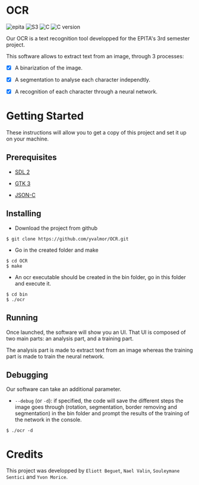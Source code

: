 # OCR

![epita](https://img.shields.io/badge/EPITA-project-brightgreen)
![S3](https://img.shields.io/badge/Semester-S3-important)
![C](https://img.shields.io/badge/Language-C-blueviolet)
![C version](https://img.shields.io/badge/Version-c99-informational)

Our OCR is a text recognition tool developped for the EPITA's 3rd semester
project.

This software allows to extract text from an image, through 3 processes:

- [x] A binarization of the image.

- [x] A segmentation to analyse each character independtly.

- [x] A recognition of each character through a neural network.

# Getting Started

These instructions will allow you to get a copy of this project and set it up
on your machine.

## Prerequisites

- [SDL 2](https://www.libsdl.org/download-2.0.php)

- [GTK 3](https://developer.gnome.org/gtk3/stable/)

- [JSON-C](https://github.com/json-c/json-c)

## Installing

- Download the project from github

```
$ git clone https://github.com/yvalmor/OCR.git
```

- Go in the created folder and make

```
$ cd OCR
$ make
```

- An ocr executable should be created in the bin folder, go in this folder and
  execute it.

```
$ cd bin
$ ./ocr
```

## Running

Once launched, the software will show you an UI. That UI is composed of two
main parts: an analysis part, and a training part.

The analysis part is made to extract text from an image whereas the training
part is made to train the neural network.

## Debugging

Our software can take an additional parameter.

- `--debug` (or `-d`): if specified, the code will save the different steps the
  image goes through (rotation, segmentation, border removing and segmentation)
  in the bin folder and prompt the results of the training of the network in
  the console.

```
$ ./ocr -d
```

# Credits

This project was developped by `Eliott Beguet`, `Nael Valin`, `Souleymane
Sentici` and `Yvon Morice`.
